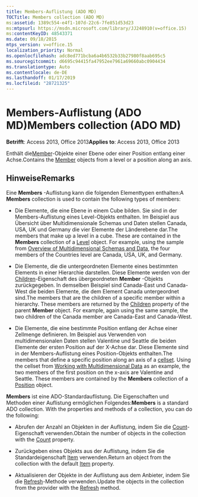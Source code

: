 ```yaml
---
title: Members-Auflistung (ADO MD)
TOCTitle: Members collection (ADO MD)
ms:assetid: 1389c554-e4f1-107d-22c6-7fe851d53d23
ms:mtpsurl: https://msdn.microsoft.com/library/JJ248910(v=office.15)
ms:contentKeyID: 48543371
ms.date: 09/18/2015
mtps_version: v=office.15
localization_priority: Normal
ms.openlocfilehash: adc8ed771bcba6a4b6532b33b27980f8aab695c5
ms.sourcegitcommit: d6695c94415fa47952ee7961a69660abc0904434
ms.translationtype: Auto
ms.contentlocale: de-DE
ms.lasthandoff: 01/17/2019
ms.locfileid: "28721325"
---
```

# <a name="members-collection-ado-md"></a><span data-ttu-id="9126d-102">Members-Auflistung (ADO MD)</span><span class="sxs-lookup"><span data-stu-id="9126d-102">Members collection (ADO MD)</span></span>


<span data-ttu-id="9126d-103">**Betrifft**: Access 2013, Office 2013</span><span class="sxs-lookup"><span data-stu-id="9126d-103">**Applies to**: Access 2013, Office 2013</span></span>

<span data-ttu-id="9126d-104">Enthält die[Member](member-object-ado-md.md)-Objekte einer Ebene oder einer Position entlang einer Achse.</span><span class="sxs-lookup"><span data-stu-id="9126d-104">Contains the [Member](member-object-ado-md.md) objects from a level or a position along an axis.</span></span>

## <a name="remarks"></a><span data-ttu-id="9126d-105">Hinweise</span><span class="sxs-lookup"><span data-stu-id="9126d-105">Remarks</span></span>

<span data-ttu-id="9126d-106">Eine **Members** -Auflistung kann die folgenden Elementtypen enthalten:</span><span class="sxs-lookup"><span data-stu-id="9126d-106">A **Members** collection is used to contain the following types of members:</span></span>

  - <span data-ttu-id="9126d-p101">Die Elemente, die eine Ebene in einem Cube bilden. Sie sind in der Members-Auflistung eines Level-Objekts enthalten. Im Beispiel aus Übersicht über Multidimensionale Schemas und Daten stellen Canada, USA, UK und Germany die vier Elemente der Länderebene dar.</span><span class="sxs-lookup"><span data-stu-id="9126d-p101">The members that make up a level in a cube. These are contained in the **Members** collection of a [Level](level-object-ado-md.md) object. For example, using the sample from [Overview of Multidimensional Schemas and Data](overview-of-multidimensional-schemas-and-data.md), the four members of the Countries level are Canada, USA, UK, and Germany.</span></span>

  - <span data-ttu-id="9126d-p102">Die Elemente, die die untergeordneten Elemente eines bestimmten Elements in einer Hierarchie darstellen. Diese Elemente werden von der [Children](children-property-ado-md.md)-Eigenschaft des übergeordneten **Member** -Objekts zurückgegeben. In demselben Beispiel sind Canada-East und Canada-West die beiden Elemente, die dem Element Canada untergeordnet sind.</span><span class="sxs-lookup"><span data-stu-id="9126d-p102">The members that are the children of a specific member within a hierarchy. These members are returned by the [Children](children-property-ado-md.md) property of the parent **Member** object. For example, again using the same sample, the two children of the Canada member are Canada-East and Canada-West.</span></span>

  - <span data-ttu-id="9126d-p103">Die Elemente, die eine bestimmte Position entlang der Achse einer Zellmenge definieren. Im Beispiel aus Verwenden von multidimensionalen Daten stellen Valentine und Seattle die beiden Elemente der ersten Position auf der X-Achse dar. Diese Elemente sind in der Members-Auflistung eines Position-Objekts enthalten.</span><span class="sxs-lookup"><span data-stu-id="9126d-p103">The members that define a specific position along an axis of a [cellset](cellset-object-ado-md.md). Using the cellset from [Working with Multidimensional Data](working-with-multidimensional-data.md) as an example, the two members of the first position on the x-axis are Valentine and Seattle. These members are contained by the **Members** collection of a [Position](position-object-ado-md.md) object.</span></span>

<span data-ttu-id="9126d-p104">**Members** ist eine ADO-Standardauflistung. Die Eigenschaften und Methoden einer Auflistung ermöglichen Folgendes:</span><span class="sxs-lookup"><span data-stu-id="9126d-p104">**Members** is a standard ADO collection. With the properties and methods of a collection, you can do the following:</span></span>

  - <span data-ttu-id="9126d-118">Abrufen der Anzahl an Objekten in der Auflistung, indem Sie die [Count](count-property-ado.md)-Eigenschaft verwenden.</span><span class="sxs-lookup"><span data-stu-id="9126d-118">Obtain the number of objects in the collection with the [Count](count-property-ado.md) property.</span></span>

  - <span data-ttu-id="9126d-119">Zurückgeben eines Objekts aus der Auflistung, indem Sie die Standardeigenschaft [Item](item-property-ado.md) verwenden.</span><span class="sxs-lookup"><span data-stu-id="9126d-119">Return an object from the collection with the default [Item](item-property-ado.md) property.</span></span>

  - <span data-ttu-id="9126d-120">Aktualisieren der Objekte in der Auflistung aus dem Anbieter, indem Sie die [Refresh](refresh-method-ado.md)-Methode verwenden.</span><span class="sxs-lookup"><span data-stu-id="9126d-120">Update the objects in the collection from the provider with the [Refresh](refresh-method-ado.md) method.</span></span>

